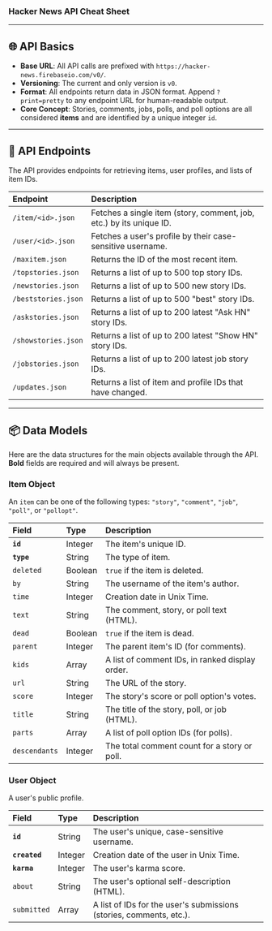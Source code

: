 ### Hacker News API Cheat Sheet

***

## 🌐 API Basics

* **Base URL**: All API calls are prefixed with `https://hacker-news.firebaseio.com/v0/`.
* **Versioning**: The current and only version is `v0`.
* **Format**: All endpoints return data in JSON format. Append `?print=pretty` to any endpoint URL for human-readable output.
* **Core Concept**: Stories, comments, jobs, polls, and poll options are all considered **items** and are identified by a unique integer `id`.

***

## 🔗 API Endpoints

The API provides endpoints for retrieving items, user profiles, and lists of item IDs.

| Endpoint | Description |
| :--- | :--- |
| `/item/<id>.json` | Fetches a single item (story, comment, job, etc.) by its unique ID. |
| `/user/<id>.json` | Fetches a user's profile by their case-sensitive username. |
| `/maxitem.json` | Returns the ID of the most recent item. |
| `/topstories.json` | Returns a list of up to 500 top story IDs. |
| `/newstories.json` | Returns a list of up to 500 new story IDs. |
| `/beststories.json`| Returns a list of up to 500 "best" story IDs. |
| `/askstories.json` | Returns a list of up to 200 latest "Ask HN" story IDs. |
| `/showstories.json` | Returns a list of up to 200 latest "Show HN" story IDs. |
| `/jobstories.json` | Returns a list of up to 200 latest job story IDs. |
| `/updates.json` | Returns a list of item and profile IDs that have changed. |

***

## 📦 Data Models

Here are the data structures for the main objects available through the API. **Bold** fields are required and will always be present.

### Item Object
An `item` can be one of the following types: `"story"`, `"comment"`, `"job"`, `"poll"`, or `"pollopt"`.

| Field | Type | Description |
| :--- | :--- | :--- |
| **`id`** | Integer | The item's unique ID. |
| **`type`** | String | The type of item. |
| `deleted` | Boolean | `true` if the item is deleted. |
| `by` | String | The username of the item's author. |
| `time` | Integer | Creation date in Unix Time. |
| `text` | String | The comment, story, or poll text (HTML). |
| `dead` | Boolean | `true` if the item is dead. |
| `parent` | Integer | The parent item's ID (for comments). |
| `kids` | Array | A list of comment IDs, in ranked display order. |
| `url` | String | The URL of the story. |
| `score` | Integer | The story's score or poll option's votes. |
| `title` | String | The title of the story, poll, or job (HTML). |
| `parts` | Array | A list of poll option IDs (for polls). |
| `descendants`| Integer | The total comment count for a story or poll. |

### User Object
A user's public profile.

| Field | Type | Description |
| :--- | :--- | :--- |
| **`id`** | String | The user's unique, case-sensitive username. |
| **`created`**| Integer | Creation date of the user in Unix Time. |
| **`karma`** | Integer | The user's karma score. |
| `about` | String | The user's optional self-description (HTML). |
| `submitted`| Array | A list of IDs for the user's submissions (stories, comments, etc.). |